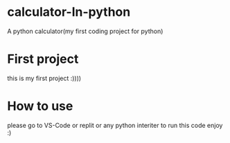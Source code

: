 # calculator-In-python
A python calculator(my first coding project for python)

# First project
this is my first project :))))

# How to use
please go to VS-Code or replit or any python interiter to run this code enjoy :)
